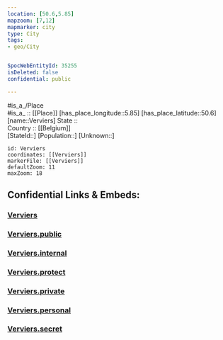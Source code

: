 ```yaml
---
location: [50.6,5.85] 
mapzoom: [7,12] 
mapmarker: city 
type: City
tags:
- geo/City


SpocWebEntityId: 35255
isDeleted: false
confidential: public

---
```

#is_a_/Place  
#is_a_ :: [[Place]] 
[has_place_longitude::5.85] 
[has_place_latitude::50.6] 
[name::Verviers] 
State ::  
Country :: [[Belgium]]  
[StateId::] 
[Population::] 
[Unknown::] 


```leaflet
id: Verviers
coordinates: [[Verviers]] 
markerFile: [[Verviers]] 
defaultZoom: 11 
maxZoom: 18
```


## Confidential Links & Embeds: 

### [Verviers](/_Standards/Earth/Continent/Europe/Europe~West/Belgium/Regions~Belgium/Wallonie/counties~Wallonie/Liège/City/Verviers.md) 

### [Verviers.public](/_public/Earth/Continent/Europe/Europe~West/Belgium/Regions~Belgium/Wallonie/counties~Wallonie/Liège/City/Verviers.public.md) 

### [Verviers.internal](/_internal/Earth/Continent/Europe/Europe~West/Belgium/Regions~Belgium/Wallonie/counties~Wallonie/Liège/City/Verviers.internal.md) 

### [Verviers.protect](/_protect/Earth/Continent/Europe/Europe~West/Belgium/Regions~Belgium/Wallonie/counties~Wallonie/Liège/City/Verviers.protect.md) 

### [Verviers.private](/_private/Earth/Continent/Europe/Europe~West/Belgium/Regions~Belgium/Wallonie/counties~Wallonie/Liège/City/Verviers.private.md) 

### [Verviers.personal](/_personal/Earth/Continent/Europe/Europe~West/Belgium/Regions~Belgium/Wallonie/counties~Wallonie/Liège/City/Verviers.personal.md) 

### [Verviers.secret](/_secret/Earth/Continent/Europe/Europe~West/Belgium/Regions~Belgium/Wallonie/counties~Wallonie/Liège/City/Verviers.secret.md)

